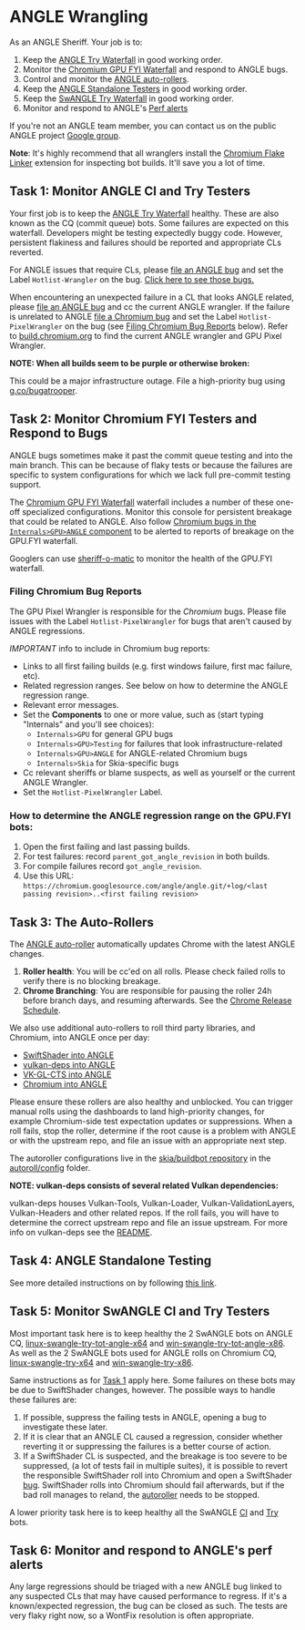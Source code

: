 # ANGLE Wrangling

As an ANGLE Sheriff. Your job is to:

 1. Keep the [ANGLE Try Waterfall](https://ci.chromium.org/p/chromium/g/tryserver.chromium.angle/builders) in good
    working order.
 1. Monitor the
    [Chromium GPU FYI Waterfall](https://ci.chromium.org/p/chromium/g/chromium.gpu.fyi/console)
    and respond to ANGLE bugs.
 1. Control and monitor the [ANGLE auto-rollers](#task-3_the-auto_rollers).
 1. Keep the [ANGLE Standalone Testers](README.md) in good working order.
 1. Keep the [SwANGLE Try Waterfall](https://luci-milo.appspot.com/p/chromium/g/tryserver.chromium.swangle/builders) in good
    working order.
 1. Monitor and respond to ANGLE's [Perf alerts](https://groups.google.com/u/0/a/chromium.org/g/angle-perf-alerts)

If you're not an ANGLE team member, you can contact us on the public ANGLE project
[Google group](https://groups.google.com/forum/#!forum/angleproject).

**Note**: It's highly recommend that all wranglers install the [Chromium Flake Linker][Flaker]
extension for inspecting bot builds. It'll save you a lot of time.

[Flaker]: https://chrome.google.com/webstore/detail/flake-linker/boamnmbgmfnobomddmenbaicodgglkhc

## Task 1: Monitor ANGLE CI and Try Testers

Your first job is to keep the
[ANGLE Try Waterfall](https://ci.chromium.org/p/chromium/g/tryserver.chromium.angle/builders)
healthy.  These are also known as the CQ (commit queue) bots.  Some
failures are expected on this waterfall. Developers might be testing expectedly buggy code. However,
persistent flakiness and failures should be reported and appropriate CLs reverted.

For ANGLE issues that require CLs, please [file an ANGLE bug](http://anglebug.com/new) and set
the Label `Hotlist-Wrangler` on the bug.
[Click here to see those bugs.][WranglerBugs]

[WranglerBugs]:https://bugs.chromium.org/p/angleproject/issues/list?q=Hotlist%3DWrangler&can=2

When encountering an unexpected failure in a CL that looks ANGLE related, please
[file an ANGLE bug](http://anglebug.com/new) and cc the current ANGLE wrangler. If the failure is
unrelated to ANGLE [file a Chromium bug](http://crbug.com/new) and set the Label
`Hotlist-PixelWrangler` on the bug (see [Filing Chromium Bug Reports](#filing-chromium-bug-reports) below).
Refer to [build.chromium.org](https://ci.chromium.org/p/chromium/g/main/console) to find the current ANGLE
wrangler and GPU Pixel Wrangler.

**NOTE: When all builds seem to be purple or otherwise broken:**

This could be a major infrastructure outage. File a high-priority bug using
[g.co/bugatrooper](http://g.co/bugatrooper).

## Task 2: Monitor Chromium FYI Testers and Respond to Bugs

ANGLE bugs sometimes make it past the commit queue testing and into the main branch. This can be
because of flaky tests or because the failures are specific to system configurations for which we
lack full pre-commit testing support.

The [Chromium GPU FYI Waterfall][ChromiumFYI]
waterfall includes a number of these one-off specialized configurations.  Monitor this console for
persistent breakage that could be related to ANGLE.  Also follow [Chromium bugs in the `Internals>GPU>ANGLE` component][ChromiumANGLEBugs]
to be alerted to reports of breakage on the GPU.FYI waterfall.

[ChromiumFYI]:https://ci.chromium.org/p/chromium/g/chromium.gpu.fyi/console
[ChromiumANGLEBugs]:https://bugs.chromium.org/p/chromium/issues/list?q=component%3AInternals%3EGPU%3EANGLE&can=2

Googlers can use [sheriff-o-matic](https://sheriff-o-matic.appspot.com/chromium.gpu.fyi) to monitor
the health of the GPU.FYI waterfall.

### Filing Chromium Bug Reports

The GPU Pixel Wrangler is responsible for the *Chromium* bugs.  Please file issues with
the Label `Hotlist-PixelWrangler` for bugs that aren't caused by ANGLE regressions.

*IMPORTANT* info to include in Chromium bug reports:

 * Links to all first failing builds (e.g. first windows failure, first mac failure, etc).
 * Related regression ranges. See below on how to determine the ANGLE regression range.
 * Relevant error messages.
 * Set the **Components** to one or more value, such as (start typing "Internals" and you'll see choices):
   * `Internals>GPU` for general GPU bugs
   * `Internals>GPU>Testing` for failures that look infrastructure-related
   * `Internals>GPU>ANGLE` for ANGLE-related Chromium bugs
   * `Internals>Skia` for Skia-specific bugs
 * Cc relevant sheriffs or blame suspects, as well as yourself or the current ANGLE Wrangler.
 * Set the `Hotlist-PixelWrangler` Label.

### How to determine the ANGLE regression range on the GPU.FYI bots:

 1. Open the first failing and last passing builds.
 1. For test failures: record `parent_got_angle_revision` in both builds.
 1. For compile failures record `got_angle_revision`.
 1. Use this URL:
    `https://chromium.googlesource.com/angle/angle.git/+log/<last passing revision>..<first failing revision>`

## <a name="the-auto-rollers"></a>Task 3: The Auto-Rollers

The [ANGLE auto-roller](https://autoroll.skia.org/r/angle-chromium-autoroll) automatically updates
Chrome with the latest ANGLE changes.

 1. **Roller health**: You will be cc'ed on all rolls. Please check failed rolls to verify there is no blocking
    breakage.
 1. **Chrome Branching**: You are responsible for pausing the roller 24h before branch days, and resuming afterwards.
    See the [Chrome Release Schedule](https://chromiumdash.appspot.com/schedule).

We also use additional auto-rollers to roll third party libraries, and Chromium, into ANGLE once per day:

 * [SwiftShader into ANGLE](https://autoroll.skia.org/r/swiftshader-angle-autoroll)
 * [vulkan-deps into ANGLE](https://autoroll.skia.org/r/vulkan-deps-angle-autoroll)
 * [VK-GL-CTS into ANGLE](https://autoroll.skia.org/r/vk-gl-cts-angle-autoroll?tab=status)
 * [Chromium into ANGLE](https://autoroll.skia.org/r/chromium-angle-autoroll)

Please ensure these rollers are also healthy and unblocked. You can trigger manual rolls using the
dashboards to land high-priority changes, for example Chromium-side test expectation updates or
suppressions. When a roll fails, stop the roller, determine if the root cause is a problem with
ANGLE or with the upstream repo, and file an issue with an appropriate next step.

The autoroller configurations live in the [skia/buildbot repository](https://skia.googlesource.com/buildbot/)
in the [autoroll/config](https://skia.googlesource.com/buildbot/+/main/autoroll/config) folder.

**NOTE: vulkan-deps consists of several related Vulkan dependencies:**

vulkan-deps houses Vulkan-Tools, Vulkan-Loader, Vulkan-ValidationLayers, Vulkan-Headers and other
related repos. If the roll fails, you will have to determine the correct upstream repo and file
an issue upstream. For more info on vulkan-deps see the
[README](https://chromium.googlesource.com/vulkan-deps/+/refs/heads/main/README.md).

## Task 4: ANGLE Standalone Testing

See more detailed instructions on by following [this link](README.md).

## Task 5: Monitor SwANGLE CI and Try Testers

Most important task here is to keep healthy the 2 SwANGLE bots on ANGLE CQ,
[linux-swangle-try-tot-angle-x64](https://luci-milo.appspot.com/p/chromium/builders/try/linux-swangle-try-tot-angle-x64)
and
[win-swangle-try-tot-angle-x86](https://luci-milo.appspot.com/p/chromium/builders/try/win-swangle-try-tot-angle-x86).
As well as the 2 SwANGLE bots used for ANGLE rolls on Chromium CQ,
[linux-swangle-try-x64](https://luci-milo.appspot.com/p/chromium/builders/try/linux-swangle-try-x64)
and
[win-swangle-try-x86](https://luci-milo.appspot.com/p/chromium/builders/try/win-swangle-try-x86).

Same instructions as for [Task 1](#task-1_monitor-angle-ci-and-try-testers) apply here.
Some failures on these bots may be due to SwiftShader changes, however.
The possible ways to handle these failures are:
1. If possible, suppress the failing tests in ANGLE, opening a bug to investigate these later.
1. If it is clear that an ANGLE CL caused a regression,
   consider whether reverting it or suppressing the failures is a better course of action.
1. If a SwiftShader CL is suspected, and the breakage is too severe to be suppressed,
   (a lot of tests fail in multiple suites),
   it is possible to revert the responsible SwiftShader roll into Chromium
   and open a SwiftShader [bug](http://go/swiftshaderbugs). SwiftShader rolls into Chromium
   should fail afterwards, but if the bad roll manages to reland,
   the [autoroller](https://autoroll.skia.org/r/swiftshader-chromium-autoroll) needs to be stopped.

A lower priority task here is to keep healthy all the SwANGLE
[CI](https://luci-milo.appspot.com/p/chromium/g/chromium.swangle/builders) and
[Try](https://luci-milo.appspot.com/p/chromium/g/tryserver.chromium.swangle/builders) bots.

## Task 6: Monitor and respond to ANGLE's perf alerts

Any large regressions should be triaged with a new ANGLE bug linked to any suspected CLs that may
have caused performance to regress. If it's a known/expected regression, the bug can be closed as
such. The tests are very flaky right now, so a WontFix resolution is often appropriate.
